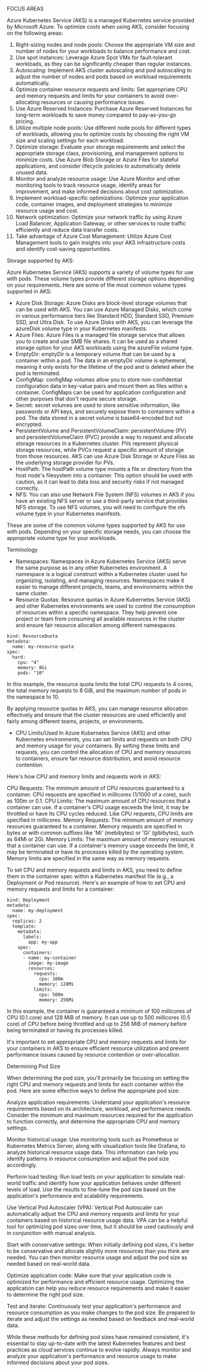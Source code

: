 FOCUS AREAS

Azure Kubernetes Service (AKS) is a managed Kubernetes service provided by Microsoft Azure. To optimize costs when using AKS, consider focusing on the following areas:

1. Right-sizing nodes and node pools: Choose the appropriate VM size and number of nodes for your workloads to balance performance and cost.
2. Use spot instances: Leverage Azure Spot VMs for fault-tolerant workloads, as they can be significantly cheaper than regular instances.
3. Autoscaling: Implement AKS cluster autoscaling and pod autoscaling to adjust the number of nodes and pods based on workload requirements automatically.
4. Optimize container resource requests and limits: Set appropriate CPU and memory requests and limits for your containers to avoid over-allocating resources or causing performance issues.
5. Use Azure Reserved Instances: Purchase Azure Reserved Instances for long-term workloads to save money compared to pay-as-you-go pricing.
6. Utilize multiple node pools: Use different node pools for different types of workloads, allowing you to optimize costs by choosing the right VM size and scaling settings for each workload.
7. Optimize storage: Evaluate your storage requirements and select the appropriate storage class, provisioning, and management options to minimize costs. Use Azure Blob Storage or Azure Files for stateful applications, and consider lifecycle policies to automatically delete unused data.
8. Monitor and analyze resource usage: Use Azure Monitor and other monitoring tools to track resource usage, identify areas for improvement, and make informed decisions about cost optimization.
9. Implement workload-specific optimizations: Optimize your application code, container images, and deployment strategies to minimize resource usage and cost.
10. Network optimization: Optimize your network traffic by using Azure Load Balancer, Application Gateway, or other services to route traffic efficiently and reduce data transfer costs.
11. Take advantage of Azure Cost Management: Utilize Azure Cost Management tools to gain insights into your AKS infrastructure costs and identify cost-saving opportunities.

Storage supported by AKS:

Azure Kubernetes Service (AKS) supports a variety of volume types for use with pods. These volume types provide different storage options depending on your requirements. Here are some of the most common volume types supported in AKS:

- Azure Disk Storage: Azure Disks are block-level storage volumes that can be used with AKS. You can use Azure Managed Disks, which come in various performance tiers like Standard HDD, Standard SSD, Premium SSD, and Ultra Disk. To use Azure Disks with AKS, you can leverage the azureDisk volume type in your Kubernetes manifests.
- Azure Files: Azure Files is a managed file storage service that allows you to create and use SMB file shares. It can be used as a shared storage option for your AKS workloads using the azureFile volume type.
- EmptyDir: emptyDir is a temporary volume that can be used by a container within a pod. The data in an emptyDir volume is ephemeral, meaning it only exists for the lifetime of the pod and is deleted when the pod is terminated.
- ConfigMap: configMap volumes allow you to store non-confidential configuration data in key-value pairs and mount them as files within a container. ConfigMaps can be used for application configuration and other purposes that don't require secure storage.
- Secret: secret volumes are used to store sensitive information, like passwords or API keys, and securely expose them to containers within a pod. The data stored in a secret volume is base64-encoded but not encrypted.
- PersistentVolume and PersistentVolumeClaim: persistentVolume (PV) and persistentVolumeClaim (PVC) provide a way to request and allocate storage resources in a Kubernetes cluster. PVs represent physical storage resources, while PVCs request a specific amount of storage from those resources. AKS can use Azure Disk Storage or Azure Files as the underlying storage provider for PVs.
- HostPath: The hostPath volume type mounts a file or directory from the host node's filesystem into a container. This option should be used with caution, as it can lead to data loss and security risks if not managed correctly.
- NFS: You can also use Network File System (NFS) volumes in AKS if you have an existing NFS server or use a third-party service that provides NFS storage. To use NFS volumes, you will need to configure the nfs volume type in your Kubernetes manifests.

These are some of the common volume types supported by AKS for use with pods. Depending on your specific storage needs, you can choose the appropriate volume type for your workloads.

Terminology

- Namespaces: Namespaces in Azure Kubernetes Service (AKS) serve the same purpose as in any other Kubernetes environment. A namespace is a logical construct within a Kubernetes cluster used for organizing, isolating, and managing resources. Namespaces make it easier to manage different projects, teams, and environments within the same cluster.
- Resource Quotas: Resource quotas in Azure Kubernetes Service (AKS) and other Kubernetes environments are used to control the consumption of resources within a specific namespace. They help prevent one project or team from consuming all available resources in the cluster and ensure fair resource allocation among different namespaces.

```apiVersion: v1
kind: ResourceQuota
metadata:
  name: my-resource-quota
spec:
  hard:
    cpu: "4"
    memory: 8Gi
    pods: "10"
```
In this example, the resource quota limits the total CPU requests to 4 cores, the total memory requests to 8 GiB, and the maximum number of pods in the namespace to 10.

By applying resource quotas in AKS, you can manage resource allocation effectively and ensure that the cluster resources are used efficiently and fairly among different teams, projects, or environments.

- CPU Limits/Used
In Azure Kubernetes Service (AKS) and other Kubernetes environments, you can set limits and requests on both CPU and memory usage for your containers. By setting these limits and requests, you can control the allocation of CPU and memory resources to containers, ensure fair resource distribution, and avoid resource contention.

Here's how CPU and memory limits and requests work in AKS:

CPU Requests: The minimum amount of CPU resources guaranteed to a container. CPU requests are specified in millicores (1/1000 of a core), such as 100m or 0.1.
CPU Limits: The maximum amount of CPU resources that a container can use. If a container's CPU usage exceeds the limit, it may be throttled or have its CPU cycles reduced. Like CPU requests, CPU limits are specified in millicores.
Memory Requests: The minimum amount of memory resources guaranteed to a container. Memory requests are specified in bytes or with common suffixes like 'Mi' (mebibytes) or 'Gi' (gibibytes), such as 64Mi or 2Gi.
Memory Limits: The maximum amount of memory resources that a container can use. If a container's memory usage exceeds the limit, it may be terminated or have its processes killed by the operating system. Memory limits are specified in the same way as memory requests.

To set CPU and memory requests and limits in AKS, you need to define them in the container spec within a Kubernetes manifest file (e.g., a Deployment or Pod resource). Here's an example of how to set CPU and memory requests and limits for a container:

```apiVersion: apps/v1
kind: Deployment
metadata:
  name: my-deployment
spec:
  replicas: 2
  template:
    metadata:
      labels:
        app: my-app
    spec:
      containers:
      - name: my-container
        image: my-image
        resources:
          requests:
            cpu: 100m
            memory: 128Mi
          limits:
            cpu: 500m
            memory: 256Mi
```
In this example, the container is guaranteed a minimum of 100 millicores of CPU (0.1 core) and 128 MiB of memory. It can use up to 500 millicores (0.5 core) of CPU before being throttled and up to 256 MiB of memory before being terminated or having its processes killed.

It's important to set appropriate CPU and memory requests and limits for your containers in AKS to ensure efficient resource utilization and prevent performance issues caused by resource contention or over-allocation.

Determining Pod Size

When determining the pod size, you'll primarily be focusing on setting the right CPU and memory requests and limits for each container within the pod. Here are some effective ways to define the appropriate pod size:

Analyze application requirements: Understand your application's resource requirements based on its architecture, workload, and performance needs. Consider the minimum and maximum resources required for the application to function correctly, and determine the appropriate CPU and memory settings.

Monitor historical usage: Use monitoring tools such as Prometheus or Kubernetes Metrics Server, along with visualization tools like Grafana, to analyze historical resource usage data. This information can help you identify patterns in resource consumption and adjust the pod size accordingly.

Perform load testing: Run load tests on your application to simulate real-world traffic and identify how your application behaves under different levels of load. Use the results to fine-tune the pod size based on the application's performance and scalability requirements.

Use Vertical Pod Autoscaler (VPA): Vertical Pod Autoscaler can automatically adjust the CPU and memory requests and limits for your containers based on historical resource usage data. VPA can be a helpful tool for optimizing pod sizes over time, but it should be used cautiously and in conjunction with manual analysis.

Start with conservative settings: When initially defining pod sizes, it's better to be conservative and allocate slightly more resources than you think are needed. You can then monitor resource usage and adjust the pod size as needed based on real-world data.

Optimize application code: Make sure that your application code is optimized for performance and efficient resource usage. Optimizing the application can help you reduce resource requirements and make it easier to determine the right pod size.

Test and iterate: Continuously test your application's performance and resource consumption as you make changes to the pod size. Be prepared to iterate and adjust the settings as needed based on feedback and real-world data.

While these methods for defining pod sizes have remained consistent, it's essential to stay up-to-date with the latest Kubernetes features and best practices as cloud services continue to evolve rapidly. Always monitor and analyze your application's performance and resource usage to make informed decisions about your pod sizes.
